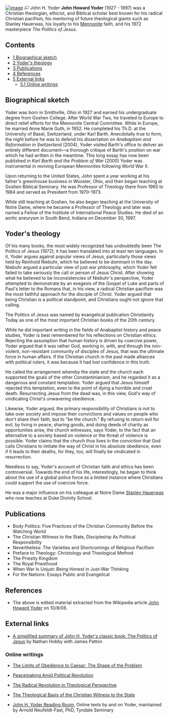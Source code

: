 [![image](images/0/00/Yoder.gif)](http://www.theopedia.com/File:Yoder.gif)
[![image](data:image/png;base64,iVBORw0KGgoAAAANSUhEUgAAAA8AAAALCAAAAACFLIiAAAAAAnRSTlMA/1uRIrUAAABPSURBVAjXY/j///+5vXDwjAHIr26ZAgXZe8H8a/+hoIcw/9nevdVL9+79DuPvzQYZFPUezu8BMZLXgkExnD8HAu6hqv//n+HZVjD4DuUDAKlChD3fj6aPAAAAAElFTkSuQmCC)](http://www.theopedia.com/File:Yoder.gif "Enlarge")
John H. Yoder
**John Howard Yoder** (1927 - 1997) was a Christian theologian,
ethicist, and Biblical scholar best known for his radical Christian
pacifism, his mentoring of future theological giants such as
Stanley Hauerwas, his loyalty to his
[Mennonite](Mennonite "Mennonite") faith, and his 1972 masterpiece
*The Politics of Jesus*.

## Contents

-   [1 Biographical sketch](#Biographical_sketch)
-   [2 Yoder's theology](#Yoder.27s_theology)
-   [3 Publications](#Publications)
-   [4 References](#References)
-   [5 External links](#External_links)
    -   [5.1 Online writings](#Online_writings)


## Biographical sketch

Yoder was born in Smithville, Ohio in 1927 and earned his
undergraduate degree from Goshen College. After World War Two, he
traveled to Europe to direct relief efforts for the Mennonite
Central Committee. While in Europe, he married Anne Marie Guth, in
1952. He completed his Th.D. at the University of Basel,
Switzerland, under Karl Barth. Anecdotally true to form, the night
before he was to defend his dissertation on
*Anabaptism and Reformation in Switzerland* (2004), Yoder visited
Barth's office to deliver an entirely different document—a thorough
critique of Barth's position on war which he had written in the
meantime. This long essay has now been published in
*Karl Barth and the Problem of War* (2000) Yoder was instrumental
in reviving European Mennonites following World War II.

Upon returning to the United States, John spent a year working at
his father's greenhouse business in Wooster, Ohio, and then began
teaching at Goshen Biblical Seminary. He was Professor of Theology
there from 1965 to 1984 and served as President from 1970-1973.

While still teaching at Goshen, he also began teaching at the
University of Notre Dame, where he became a Professor of Theology
and later was named a Fellow of the Institute of International
Peace Studies. He died of an aortic aneurysm in South Bend, Indiana
on December 30, 1997.

## Yoder's theology

Of his many books, the most widely recognized has undoubtedly been
The Politics of Jesus (1972); it has been translated into at least
ten languages. In it, Yoder argues against popular views of Jesus,
particularly those views held by Reinhold Niebuhr, which he
believed to be dominant in the day. Niebuhr argued a particular
view of just war philosophy, which Yoder felt failed to take
seriously the call or person of Jesus Christ. After showing what he
believed to be inconsistencies of Niebuhr's perspective, Yoder
attempted to demonstrate by an exegesis of the Gospel of Luke and
parts of Paul's letter to the Romans that, in his view, a radical
Christian pacifism was the most faithful approach for the disciple
of Christ. Yoder argued that being Christian is a political
standpoint, and Christians ought not ignore that calling.

The Politics of Jesus was named by evangelical publication
Christianity Today as one of the most important Christian books of
the 20th century.

While he did important writing in the fields of Anabaptist history
and peace studies, Yoder is best remembered for his reflections on
Christian ethics. Rejecting the assumption that human history is
driven by coercive power, Yoder argued that it was rather God,
working in, with, and through the non-violent, non-resistant
community of disciples of Jesus, that was the ultimate force in
human affairs. If the Christian church in the past made alliances
with political rulers, it was because it had lost confidence in
this truth.

He called the arrangement whereby the state and the church each
supported the goals of the other Constantinianism, and he regarded
it as a dangerous and constant temptation. Yoder argued that Jesus
himself rejected this temptation, even to the point of dying a
horrible and cruel death. Resurrecting Jesus from the dead was, in
this view, God's way of vindicating Christ's unwavering obedience.

Likewise, Yoder argued, the primary responsibility of Christians is
not to take over society and impose their convictions and values on
people who don't share their faith, but to "be the church." By
refusing to return evil for evil, by living in peace, sharing
goods, and doing deeds of charity as opportunities arise, the
church witnesses, says Yoder, to the fact that an alternative to a
society based on violence or the threat of violence is possible.
Yoder claims that the church thus lives in the conviction that God
calls Christians to imitate the way of Christ in his absolute
obedience, even if it leads to their deaths, for they, too, will
finally be vindicated in resurrection.

Needless to say, Yoder's account of Christian faith and ethics has
been controversial. Towards the end of his life, interestingly, he
began to think about the use of a global police force as a limited
instance where Christians could support the use of coercive force.

He was a major influence on his colleague at Notre Dame
[Stanley Hauerwas](Stanley_Hauerwas "Stanley Hauerwas") who now
teaches at Duke Divinity School.

## Publications

-   Body Politics: Five Practices of the Christian Community Before
    the Watching World
-   The Christian Witness to the State, Discipleship As Political
    Responsibility
-   Nevertheless: The Varieties and Shortcomings of Religious
    Pacifism
-   Preface to Theology: Christology and Theological Method
-   The Priestly Kingdom
-   The Royal Priesthood
-   When War Is Unjust: Being Honest in Just-War Thinking
-   For the Nations: Essays Public and Evangelical

## References

-   The above is edited material extracted from the Wikipedia
    article
    [John Howard Yoder](http://www.wikipedia.org/wiki/John_Howard_Yoder "wikipedia:John Howard Yoder")
    on 10/8/06.

## External links

-   [A simplified summary of John H. Yoder's classic book: The Politics of Jesus](http://www.geocities.com/savageparade/poj)
    by Nathan Hobby with James Patton

### Online writings

-   [The Limits of Obedience to Caesar: The Shape of the Problem](http://www.jesusradicals.com/library/yoder/limitsofobedience.pdf)
-   [Peacemaking Amid Political Revolution](http://www.jesusradicals.com/library/yoder/peacemakingamidrevolution.pdf)
-   [The Radical Revolution in Theological Perspective](http://www.jesusradicals.com/library/yoder/race.pdf)
-   [The Theological Basis of the Christian Witness to the State](http://www.jesusradicals.com/library/yoder/witnesstothestate.pdf)

-   [John H. Yoder Reading Room](http://www.tyndale.ca/seminary/mtsmodular/reading-rooms/theology/yoder),
    Online texts by and on Yoder, maintained by Arnold Neufeldt-Fast,
    PhD, Tyndale Seminary




